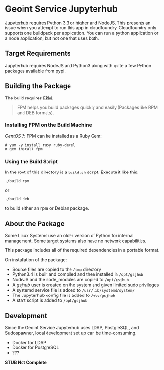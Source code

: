 # Geoint Service Jupyterhub

[Jupyterhub](https://github.com/jupyterhub/jupyterhub) requires Python 3.3 or
higher and NodeJS. This presents an issue when you attempt to run this app
in cloudfoundry. Cloudfoundry only supports one buildpack per application. 
You can run a python application or a node application, but not one that uses 
both.

## Target Requirements
Jupyterhub requires NodeJS and Python3 along with quite a few Python packages
available from pypi.

## Building the Package
The build requires [FPM](https://github.com/jordansissel/fpm).

> FPM helps you build packages quickly and easily (Packages like RPM and DEB formats).

### Installing FPM on the Build Machine
*CentOS 7*:
FPM can be installed as a Ruby Gem:

    # yum -y install ruby ruby-devel
    # gem install fpm

### Using the Build Script
In the root of this directory is a `build.sh` script. Execute it like this:

    ./build rpm

or

    ./build deb

to build either an rpm or Debian package.

## About the Package
Some Linux Systems use an older version of Python for internal management.
Some target systems also have no network capabilities.

This package includes all of the required dependencies in a portable format.

On installation of the package:
- Source files are copied to the `/tmp` directory
- Python3.4 is built and compiled and then installed in `/opt/gsjhub`
- NodeJS and the node_modules are copied to `/opt/gsjhub`
- A _gsjhub_ user is created on the system and given limited sudo privileges
- A systemd service file is added to `/usr/lib/systemd/system/`
- The Jupyterhub config file is added to `/etc/gsjhub`
- A start script is added to `/opt/gsjhub`

## Development
Since the Geoint Service Jupyterhub uses LDAP, PostgreSQL, and Sudospawner, local
development set up can be time-consuming.

- Docker for LDAP
- Docker for PostgreSQL
- ???

**STUB Not Complete**
